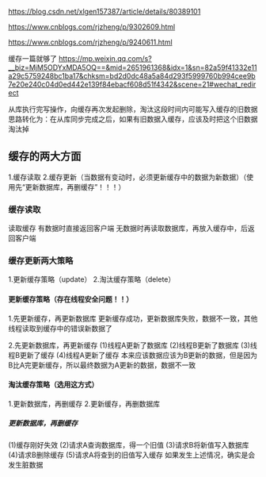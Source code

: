 https://blog.csdn.net/xlgen157387/article/details/80389101

https://www.cnblogs.com/rjzheng/p/9302609.html

https://www.cnblogs.com/rjzheng/p/9240611.html


缓存一篇就够了
https://mp.weixin.qq.com/s?__biz=MjM5ODYxMDA5OQ==&mid=2651961368&idx=1&sn=82a59f41332e11a29c5759248bc1ba17&chksm=bd2d0dc48a5a84d293f5999760b994cee9b7e20e240c04d0ed442e139f84ebacf608d51f4342&scene=21#wechat_redirect

从库执行完写操作，向缓存再次发起删除，淘汰这段时间内可能写入缓存的旧数据
思路转化为：在从库同步完成之后，如果有旧数据入缓存，应该及时把这个旧数据淘汰掉



## 缓存的两大方面
1.缓存读取
2.缓存更新（当数据有变动时，必须更新缓存中的数据为新数据）（使用先“更新数据库，再删缓存”！！！）

### 缓存读取
读取缓存
有数据时直接返回客户端
无数据时再读取数据库，再放入缓存中，后返回客户端

### 缓存更新两大策略
1.更新缓存策略（update）
2.淘汰缓存策略（delete）


#### 更新缓存策略（存在线程安全问题！！）
1.先更新缓存，再更新数据库 
更新缓存成功，更新数据库失败，数据不一致，其他线程读取到缓存中的错误新数据了

2.先更新数据库，再更新缓存
(1)线程A更新了数据库
(2)线程B更新了数据库
(3)线程B更新了缓存
(4)线程A更新了缓存
本来应该数据应该为B更新的数据，但是因为B比A完更新缓存，所以最终数据为A更新的数据，数据不一致


#### 淘汰缓存策略（选用这方式）
1.更新数据库，再删缓存
2.更新缓存，再删数据库


#####  更新数据库，再删缓存
(1)缓存刚好失效
(2)请求A查询数据库，得一个旧值
(3)请求B将新值写入数据库
(4)请求B删除缓存
(5)请求A将查到的旧值写入缓存
如果发生上述情况，确实是会发生脏数据






